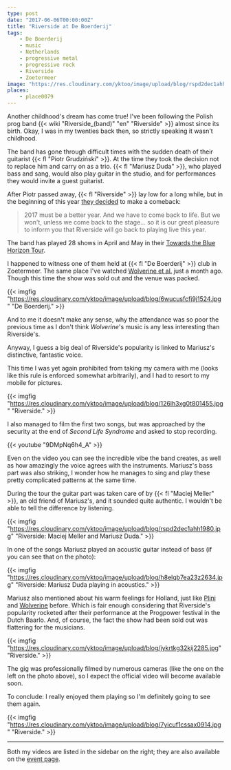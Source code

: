 ```yaml
---
type: post
date: "2017-06-06T00:00:00Z"
title: "Riverside at De Boerderij"
tags:
    - De Boerderij
    - music
    - Netherlands
    - progressive metal
    - progressive rock
    - Riverside
    - Zoetermeer
image: "https://res.cloudinary.com/yktoo/image/upload/blog/rspd2dec1ahh1980.jpg"
places:
    - place0079
---
```


Another childhood's dream has come true! I've been following the Polish prog band {{< wiki "Riverside_(band)" "en" "Riverside" >}} almost since its birth. Okay, I was in my twenties back then, so strictly speaking it wasn't childhood.

<!--more-->

The band has gone through difficult times with the sudden death of their guitarist {{< fl "Piotr Grudziński" >}}. At the time they took the decision not to replace him and carry on as a trio. {{< fl "Mariusz Duda" >}}, who played bass and sang, would also play guitar in the studio, and for performances they would invite a guest guitarist.

After Piotr passed away, {{< fl "Riverside" >}} lay low for a long while, but in the beginning of this year [they decided](https://riversideband.pl/en/news/item/riverside-towards-the-blue-horizon-tour-2017a) to make a comeback:

> 2017 must be a better year. And we have to come back to life. But we won't, unless we come back to the stage… so it is our great pleasure to inform you that Riverside will go back to playing live this year.

The band has played 28 shows in April and May in their [Towards the Blue Horizon Tour](https://riversideband.pl/en/news/item/riverside-towards-the-blue-horizon-tour-2017a).

I happened to witness one of them held at {{< fl "De Boerderij" >}} club in Zoetermeer. The same place I've watched [Wolverine et al.](0321) just a month ago. Though this time the show was sold out and the venue was packed.

{{< imgfig "https://res.cloudinary.com/yktoo/image/upload/blog/6wucusfcfj9j1524.jpg" "De Boerderij." >}}

And to me it doesn't make any sense, why the attendance was so poor the previous time as I don't think *Wolverine*'s music is any less interesting than Riverside's.

Anyway, I guess a big deal of Riverside's popularity is linked to Mariusz's distinctive, fantastic voice.

This time I was yet again prohibited from taking my camera with me (looks like this rule is enforced somewhat arbitrarily), and I had to resort to my mobile for pictures.

{{< imgfig "https://res.cloudinary.com/yktoo/image/upload/blog/126lh3xg0t801455.jpg" "Riverside." >}}

I also managed to film the first two songs, but was approached by the security at the end of *Second Life Syndrome* and asked to stop recording.

{{< youtube "9DMpNq6h4_A" >}}

Even on the video you can see the incredible vibe the band creates, as well as how amazingly the voice agrees with the instruments. Mariusz's bass part was also striking, I wonder how he manages to sing and play these pretty complicated patterns at the same time.

During the tour the guitar part was taken care of by {{< fl "Maciej Meller" >}}, an old friend of Mariusz's, and it sounded quite authentic. I wouldn't be able to tell the difference by listening.

{{< imgfig "https://res.cloudinary.com/yktoo/image/upload/blog/rspd2dec1ahh1980.jpg" "Riverside: Maciej Meller and Mariusz Duda." >}}

In one of the songs Mariusz played an acoustic guitar instead of bass (if you can see that on the photo):

{{< imgfig "https://res.cloudinary.com/yktoo/image/upload/blog/h8elqb7ea23z2634.jpg" "Riverside: Mariusz Duda playing in acoustics." >}}

Mariusz also mentioned about his warm feelings for Holland, just like [Plini](0317#plini) and [Wolverine](0321#wolverine) before. Which is fair enough considering that Riverside's popularity rocketed after their performance at the Progpower festival in the Dutch Baarlo. And, of course, the fact the show had been sold out was flattering for the musicians.

{{< imgfig "https://res.cloudinary.com/yktoo/image/upload/blog/jykrtkg32kij2285.jpg" "Riverside." >}}

The gig was professionally filmed by numerous cameras (like the one on the left on the photo above), so I expect the official video will become available soon.

To conclude: I really enjoyed them playing so I'm definitely going to see them again.

{{< imgfig "https://res.cloudinary.com/yktoo/image/upload/blog/7yicuf1cssax0914.jpg" "Riverside." >}}

---

Both my videos are listed in the sidebar on the right; they are also available on the [event page](/videoevents/vevt0045).

